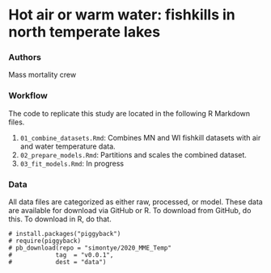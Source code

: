 # Hot air or warm water: fishkills in north temperate lakes

### Authors
Mass mortality crew

### Workflow
The code to replicate this study are located in the following R Markdown files.

1. `01_combine_datasets.Rmd`: Combines MN and WI fishkill datasets with air and water temperature data.
2. `02_prepare_models.Rmd`: Partitions and scales the combined dataset.
3. `03_fit_models.Rmd`: In progress

### Data
All data files are categorized as either raw, processed, or model. These data are available for download via GitHub or R.
To download from GitHub, do this. To download in R, do that.

```{R: Download data files}
# install.packages("piggyback")
# require(piggyback)
# pb_download(repo = "simontye/2020_MME_Temp" 
#            tag  = "v0.0.1",
#            dest = "data")
```